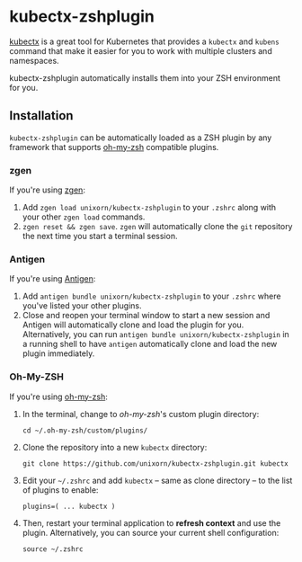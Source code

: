 # kubectx-zshplugin

[kubectx](https://github.com/ahmetb/kubectx) is a great tool for Kubernetes that provides a `kubectx` and `kubens` command that make it easier for you to work with multiple clusters and namespaces.

kubectx-zshplugin automatically installs them into your ZSH environment for you.

## Installation

`kubectx-zshplugin` can be automatically loaded as a ZSH plugin by any framework that supports [oh-my-zsh](github.com/robbyrussell/oh-my-zsh) compatible plugins.

### zgen

If you're using [zgen](https://github.com/tarjoilija/zgen):

1. Add `zgen load unixorn/kubectx-zshplugin` to your `.zshrc` along with your other `zgen load` commands.
2. `zgen reset && zgen save`. `zgen` will automatically clone the `git` repository the next time you start a terminal session.

### Antigen

If you're using [Antigen](https://github.com/zsh-users/antigen):

1. Add `antigen bundle unixorn/kubectx-zshplugin` to your `.zshrc` where you've listed your other plugins.
2. Close and reopen your terminal window to start a new session and Antigen will automatically clone and load the plugin for you. Alternatively, you can run `antigen bundle unixorn/kubectx-zshplugin` in a running shell to have `antigen` automatically clone and load the new plugin immediately.

### Oh-My-ZSH

If you're using [oh-my-zsh](github.com/robbyrussell/oh-my-zsh):

1. In the terminal, change to _oh-my-zsh_'s custom plugin directory:

    `cd ~/.oh-my-zsh/custom/plugins/`

2. Clone the repository into a new `kubectx` directory:

    `git clone https://github.com/unixorn/kubectx-zshplugin.git kubectx`

3. Edit your `~/.zshrc` and add `kubectx` – same as clone directory – to the list of plugins to enable:

    `plugins=( ... kubectx )`

4. Then, restart your terminal application to **refresh context** and use the plugin. Alternatively, you can source your current shell configuration:

    `source ~/.zshrc`
